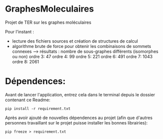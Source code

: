 # GraphesMoleculaires
Projet de TER sur les graphes moléculaires

Pour l'instant :
- lecture des fichiers sources et création de structures de calcul
- algorithme brute de force pour obtenir les combinaisons de sommets connexes
--> résultats : nombre de sous-graphes différents (isomorphes ou non)
ordre 3: 47
ordre 4: 99
ordre 5: 221
ordre 6: 491
ordre 7: 1043
ordre 8: 2061

# Dépendences:
Avant de lancer l'application, entrez cela dans le terminal depuis le dossier contenant ce Readme:
```
pip install -r requirement.txt
```

Après avoir ajouté de nouvelles dépendences au projet (afin que d'autres personnes travaillant sur le projet puisse installer les bonnes librairies):
```
pip freeze > requirement.txt
```
